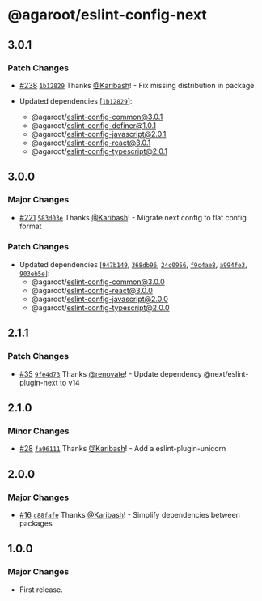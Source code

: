 # @agaroot/eslint-config-next

## 3.0.1

### Patch Changes

- [#238](https://github.com/agaroot-technologies/eslint-config/pull/238) [`1b12829`](https://github.com/agaroot-technologies/eslint-config/commit/1b128293ead4aa6dc0d08d7462cf3350590fa5b9) Thanks [@Karibash](https://github.com/Karibash)! - Fix missing distribution in package

- Updated dependencies [[`1b12829`](https://github.com/agaroot-technologies/eslint-config/commit/1b128293ead4aa6dc0d08d7462cf3350590fa5b9)]:
  - @agaroot/eslint-config-common@3.0.1
  - @agaroot/eslint-config-definer@1.0.1
  - @agaroot/eslint-config-javascript@2.0.1
  - @agaroot/eslint-config-react@3.0.1
  - @agaroot/eslint-config-typescript@2.0.1

## 3.0.0

### Major Changes

- [#221](https://github.com/agaroot-technologies/eslint-config/pull/221) [`583d03e`](https://github.com/agaroot-technologies/eslint-config/commit/583d03e0a099c0619f073cefb1820b4d62d4b05d) Thanks [@Karibash](https://github.com/Karibash)! - Migrate next config to flat config format

### Patch Changes

- Updated dependencies [[`947b149`](https://github.com/agaroot-technologies/eslint-config/commit/947b14982278c323152ed3599c8ca78d753e7774), [`368db96`](https://github.com/agaroot-technologies/eslint-config/commit/368db9656f4c992735e9c33195ecca022a7bbea7), [`24c0956`](https://github.com/agaroot-technologies/eslint-config/commit/24c09567fa1ba96f84938a00cc400205a2d2add7), [`f9c4ae8`](https://github.com/agaroot-technologies/eslint-config/commit/f9c4ae816b80f56e6e2d12aee5cd4ce56f26ab19), [`a994fe3`](https://github.com/agaroot-technologies/eslint-config/commit/a994fe3c7ff41e4a5ec78a596dec9847a464302c), [`903eb5e`](https://github.com/agaroot-technologies/eslint-config/commit/903eb5e67baa4492450f751d20d3aa048109be35)]:
  - @agaroot/eslint-config-common@3.0.0
  - @agaroot/eslint-config-react@3.0.0
  - @agaroot/eslint-config-javascript@2.0.0
  - @agaroot/eslint-config-typescript@2.0.0

## 2.1.1

### Patch Changes

- [#35](https://github.com/agaroot-technologies/eslint-config/pull/35) [`9fe4d73`](https://github.com/agaroot-technologies/eslint-config/commit/9fe4d73d864f64bec53fc74a46a04fc394fe6182) Thanks [@renovate](https://github.com/apps/renovate)! - Update dependency @next/eslint-plugin-next to v14

## 2.1.0

### Minor Changes

- [#28](https://github.com/agaroot-technologies/eslint-config/pull/28) [`fa96111`](https://github.com/agaroot-technologies/eslint-config/commit/fa96111cac549417400b7d052ce247a2a8c91047) Thanks [@Karibash](https://github.com/Karibash)! - Add a eslint-plugin-unicorn

## 2.0.0

### Major Changes

- [#16](https://github.com/agaroot-technologies/eslint-config/pull/16) [`c88fafe`](https://github.com/agaroot-technologies/eslint-config/commit/c88fafe0d6c3a42b47c7e2c5a10a065e55322aef) Thanks [@Karibash](https://github.com/Karibash)! - Simplify dependencies between packages

## 1.0.0

### Major Changes

- First release.
